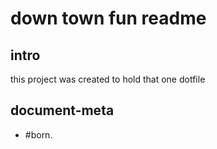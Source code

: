 # down town fun readme

## intro

this project was created to hold that one dotfile




## document-meta

  - #born.
